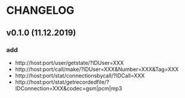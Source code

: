 CHANGELOG
=========

v0.1.0 (11.12.2019)
--------------------
### add
- http://host:port/user/getstate/?IDUser=XXX
- http://host:port/call/make/?IDUser=XXX&Number=XXX&Tag=XXX
- http://host:port/stat/connectionsbycall/?IDCall=XXX
- http://host:port/stat/getrecordedfile/?IDConnection=XXX&codec=gsm|pcm|mp3
